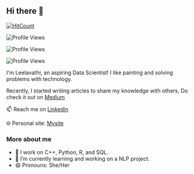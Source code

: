 ## Hi there 👋 

[![HitCount](https://hits.dwyl.com/Leelavathi-R/Leelavathi-R.svg?style=flat-square)](http://hits.dwyl.com/Leelavathi-R/Leelavathi-R)

![Profile Views](https://img.shields.io/endpoint?url=https%3A%2F%2Fhits.dwyl.com%2FLeelavathi-R%2FLeelavathi-R.json%3Fcolor%3Dpink)

![Profile Views](https://img.shields.io/badge/dynamic/json?label=Profile%20Views&color=pink&query=value&url=https%3A%2F%2Fhits.dwyl.com%2FLeelavathi-R%2FLeelavathi-R.json)

![Profile Views](https://img.shields.io/badge/dynamic/json?label=Profile%20Views&color=blue&query=value&url=https://api.countapi.xyz/get/Leelavathi-R/Leelavathi-R)

I'm Leelavathi, an aspiring Data Scientist! I like painting and solving problems with technology.

Recently, I started writing articles to share my knowledge with others, Do check it out on [Medium](https://medium.com/@leelavathi_r) 

📫 Reach me on [Linkedin](https://www.linkedin.com/in/leelavathi-r/)

🌐 Personal site: [Mysite](https://leelavathi-r.netlify.app)

### More about me
- 🌱 I work on C++, Python, R, and SQL.
- 🔭 I’m currently learning and working on a NLP project.
- 😄 Pronouns: She/Her
<!--
**Leelavathi-R/Leelavathi-R** is a ✨ _special_ ✨ repository because its `README.md` (this file) appears on your GitHub profile.

Here are some ideas to get you started:
- 👯 I’m looking to collaborate on ...
- 🤔 I’m looking for help with ...
- 💬 Ask me about ...
- ⚡ Fun fact: ...
-->
